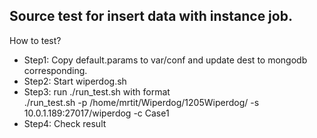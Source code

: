 Source test for insert data with instance job.
---------------------------------------------
How to test?  
- Step1: Copy default.params to var/conf and update dest to mongodb corresponding.  
- Step2: Start wiperdog.sh  
- Step3: run ./run_test.sh with format  
	./run_test.sh -p /home/mrtit/Wiperdog/1205Wiperdog/ -s 10.0.1.189:27017/wiperdog -c Case1  
- Step4: Check result  
